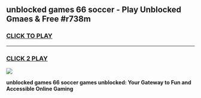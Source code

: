 
## unblocked games 66 soccer - Play Unblocked Gmaes & Free #r738m
<h3>
<a href="https://premium.freeplayer.one?title=unblocked_games_66_soccer&ref=01M">CLICK TO PLAY</a></h3>
<hr>

<h3>
<a href="https://premium.freeplayer.one?title=unblocked_games_66_soccer&ref=01M">CLICK 2 PLAY</a>
  
</h3>

<a href="https://premium.freeplayer.one?title=unblocked_games_66_soccer&ref=01M"><img src="https://clearcache.store/games.png"></a>


**unblocked games 66 soccer games unblocked: Your Gateway to Fun and Accessible Online Gaming**
